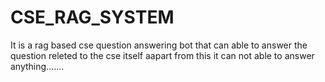 # CSE_RAG_SYSTEM
It is a rag based cse question answering bot that can able to answer the question releted to the cse itself aapart from  this it can not able to answer anything.......

